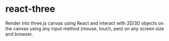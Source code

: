 # react-three
Render into three.js canvas using React and interact with 2D/3D objects on the canvas using any input method (mouse, touch, pen) on any screen size and browser.
